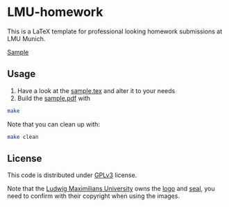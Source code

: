 # LMU-homework

This is a LaTeX template for professional looking homework submissions at
LMU Munich.

[Sample](img/sample-1.png)

## Usage
1. Have a look at the [sample.tex](sample.tex) and alter it to your needs
2. Build the [sample.pdf](sample.pdf) with
```bash
make
```

Note that you can clean up with:
```bash
make clean
```

## License
This code is distributed under [GPLv3](LICENSE) license.

Note that the [Ludwig Maximilians University](lmu.de) owns the 
[logo](img/logo) and [seal](img/seal), you need to confirm with their
copyright when using the images.
